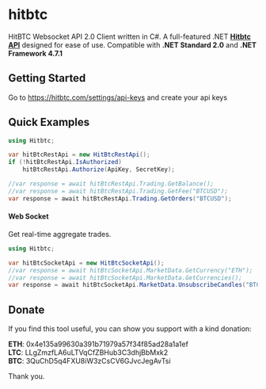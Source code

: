 # hitbtc
HitBTC Websocket API 2.0 Client written in C#.
A full-featured .NET **[Hitbtc API](https://api.hitbtc.com)** designed for ease of use.
Compatible with **.NET Standard 2.0** and **.NET Framework 4.7.1**


## Getting Started

Go to https://hitbtc.com/settings/api-keys and create your api keys

## Quick Examples

```C#
using Hitbtc;

var hitBtcRestApi = new HitBtcRestApi();
if (!hitBtcRestApi.IsAuthorized)
	hitBtcRestApi.Authorize(ApiKey, SecretKey);

//var response = await hitBtcRestApi.Trading.GetBalance();
//var response = await hitBtcRestApi.Trading.GetFee("BTCUSD");
var response = await hitBtcRestApi.Trading.GetOrders("BTCUSD");
```

#### Web Socket
Get real-time aggregate trades.

```C#
using Hitbtc;

var hitBtcSocketApi = new HitBtcSocketApi();
//var response = await hitBtcSocketApi.MarketData.GetCurrency("ETH");
//var response = await hitBtcSocketApi.MarketData.GetCurrencies();
var response = await hitBtcSocketApi.MarketData.UnsubscribeCandles("BTCUSD");

```

## Donate
If you find this tool useful, you can show you support with a kind donation:

**ETH**: 0x4e135a99630a391b71979a57f34f85ad28a1a1ef\
**LTC**: LLgZmzfLA6uLTVqCfZBHub3C3dhjBbMxk2\
**BTC**: 3QuChD5q4FXU8iW3zCsCV6GJvcJegAvTsi

Thank you.


